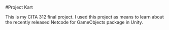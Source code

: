 #Project Kart

This is my CITA 312 final project. I used this project as means to learn about the recently released Netcode for GameObjects package in Unity. 
